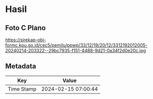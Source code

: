 # Hasil

## Foto C Plano

https://sirekap-obj-formc.kpu.go.id/cec5/pemilu/ppwp/33/12/19/20/12/3312192012005-20240214-203322--29bc7935-f151-4488-9d21-0a34f2d0e20c.jpg


## Metadata

| Key        | Value               |
| ---------- | ------------------- |
| Time Stamp | 2024-02-15 07:00:44 |



